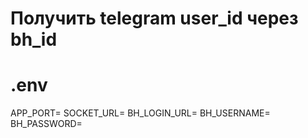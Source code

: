# Получить telegram user_id через bh_id

# .env

APP_PORT=
SOCKET_URL=
BH_LOGIN_URL=
BH_USERNAME=
BH_PASSWORD=
